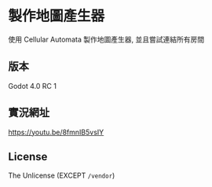 # 製作地圖產生器

使用 Cellular Automata 製作地圖產生器, 並且嘗試連結所有房間

## 版本

Godot 4.0 RC 1

## 實況網址

https://youtu.be/8fmnIB5vsIY

## License

The Unlicense (EXCEPT `/vendor`)